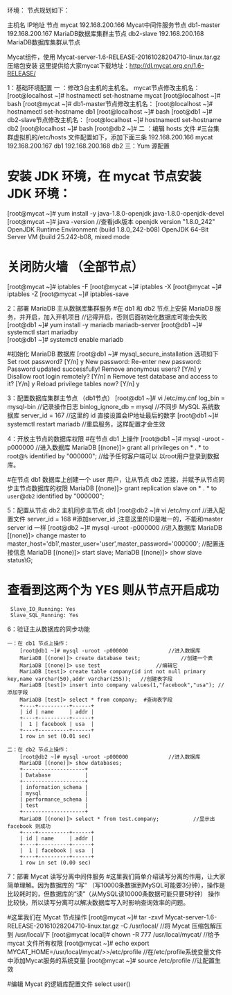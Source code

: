 环境：	节点规划如下：

主机名		IP地址			节点
mycat         192.168.200.166		Mycat中间件服务节点
db1-master    192.168.200.167		MariaDB数据库集群主节点
db2-slave     192.168.200.168		MariaDB数据库集群从节点

Mycat组件，使用 Mycat-server-1.6-RELEASE-20161028204710-linux.tar.gz 压缩包安装
这里提供给大家mycat下载地址：http://dl.mycat.org.cn/1.6-RELEASE/

1：基础环境配置
	一 ：修改3台主机的主机名。
		mycat节点修改主机名：
			[root@localhost ~]# hostnamectl set-hostname mycat
			[root@localhost ~]# bash
			[root@mycat ~]#
		db1-master节点修改主机名：
			[root@localhost ~]# hostnamectl set-hostname db1
			[root@localhost ~]# bash
			[root@db1 ~]# 
		db2-slave节点修改主机名：
			[root@localhost ~]# hostnamectl set-hostname db2
			[root@localhost ~]# bash
			[root@db2 ~]# 
	二 ：编辑 hosts 文件
		#三台集群虚拟机的/etc/hosts 文件配置如下，添加下面三条
			192.168.200.166         mycat
			192.168.200.167         db1
			192.168.200.168         db2
	三：Yum 源配置

# 安装 JDK 环境，在 mycat 节点安装 JDK 环境：
[root@mycat ~]# yum install -y java-1.8.0-openjdk java-1.8.0-openjdk-devel
[root@mycat ~]# java -version		//查看jdk版本
openjdk version "1.8.0_242"
OpenJDK Runtime Environment (build 1.8.0_242-b08)
OpenJDK 64-Bit Server VM (build 25.242-b08, mixed mode

# 关闭防火墙 （全部节点）
[root@mycat ~]# iptables -F
[root@mycat ~]# iptables -X
[root@mycat ~]# iptables -Z
[root@mycat ~]# iptables-save

2：部署 MariaDB 主从数据库集群服务
#在 db1 和 db2 节点上安装 MariaDB 服务，并开启，加入开机项目  //记得开启，否则后面初始化数据库可能会失败
[root@db1 ~]# yum install -y mariadb mariadb-server
[root@db1 ~]# systemctl start mariadby                  
[root@db1 ~]# systemctl enable mariadb

#初始化 MariaDB 数据库
[root@db1 ~]# mysql_secure_installation 
选项如下
	Set root password? [Y/n] y
	New password: 
	Re-enter new password: 
	Password updated successfully!
	Remove anonymous users? [Y/n] y
	Disallow root login remotely? [Y/n] n
	Remove test database and access to it? [Y/n] y
	Reload privilege tables now? [Y/n] y

3：配置数据库集群主节点 （db1节点）
[root@db1 ~]# vi /etc/my.cnf
	log_bin = mysql-bin		//记录操作日志
	binlog_ignore_db = mysql	//不同步 MySQL 系统数据库
	server_id = 167			//这里的 id 直接设置会IP地址最后的数字
[root@db1 ~]# systemctl restart mariadb		//重启服务，这样配置才会生效

4：开放主节点的数据库权限
#在节点 db1 上操作
[root@db1 ~]# mysql -uroot -p000000	//进入数据库
MariaDB [(none)]> grant all privileges on * . * to root@`%` identified by "000000";	//给予任何客户端可以 以root用户登录到数据库。

#在节点 db1 数据库上创建一个 user 用户，让从节点 db2 连接，并赋予从节点同步主节点数据库的权限
MariaDB [(none)]> grant replication slave on * . * to `user`@`db2` identified by "000000";

5：配置从节点 db2 主机同步主节点 db1
[root@db2 ~]# vi /etc/my.cnf		//进入配置文件
server_id = 168	#添加server_id ,注意这里的ID是唯一的，不能和master server id 一样
[root@db2 ~]# mysql -uroot -p000000	//进入数据库
MariaDB [(none)]> change master to master_host='db1',master_user='user',master_password='000000';	//配置连接信息
MariaDB [(none)]> start slave;
MariaDB [(none)]> show slave status\G;	
# 查看到这两个为 YES 则从节点开启成功
     Slave_IO_Running: Yes
     Slave_SQL_Running: Yes

6：验证主从数据库的同步功能

	一：在 db1 节点上操作：
		[root@db1 ~]# mysql -uroot -p000000				//进入数据库
		MariaDB [(none)]> create database test;				//创建一个表
		MariaDB [(none)]> use test					//编辑它
		MariaDB [test]> create table company(id int not null primary key,name varchar(50),addr varchar(255));	//创建表字段
		MariaDB [test]> insert into company values(1,"facebook","usa");	//添加字段
		MariaDB [test]> select * from company;	#查询表字段
		+----+----------+------+
		| id | name     | addr |
		+----+----------+------+
		|  1 | facebook | usa  |
		+----+----------+------+
		1 row in set (0.01 sec)	

	二：在 db2 节点上操作：
		[root@db2 ~]# mysql -uroot -p000000				//进入数据库
		MariaDB [(none)]> show databases;
		+--------------------+
		| Database           |
		+--------------------+
		| information_schema |
		| mysql              |
		| performance_schema |
		| test               |
		+--------------------+
		MariaDB [(none)]> select * from test.company;			//显示出facebook 则成功
		+----+----------+------+
		| id | name     | addr |
		+----+----------+------+
		|  1 | facebook | usa  |
		+----+----------+------+
		1 row in set (0.00 sec)

7：部署 Mycat 读写分离中间件服务
#这里我们简单介绍读写分离的作用，让大家简单理解。因为数据库的 “写” （写10000条数据到MySQL可能要3分钟），操作是比较耗时的，但数据库的“读”（从MySQL读10000条数据可能只要5秒钟）
操作比较快，所以读写分离可以解决数据库写入时影响查询效率的问题。

#这里我们在 Mycat 节点操作
[root@mycat ~]# tar -zxvf Mycat-server-1.6-RELEASE-20161028204710-linux.tar.gz -C /usr/local/		//将 Mycat 压缩包解压到 /usr/local/下
[root@mycat local]# chown -R 777 /usr/local/mycat/							//给予 mycat 文件所有权限
[root@mycat ~]# echo export MYCAT_HOME=/usr/local/mycat/>>/etc/profile					//在/etc/profile系统变量文件中添加Mycat服务的系统变量
[root@mycat ~]# source /etc/profile									//让配置生效

#编辑 Mycat 的逻辑库配置文件
<schema name="USERDB" checkSQLschema="true" sqlMaxLimit="100" dataNode="dn1">
</schema>
<dataNode name="dn1" dataHost="localhost1" database="test" />
<dataHost name="localhost1" maxCon="1000" minCon="10" balance="3" dbType="mysql" dbDriver="native" writeType="0" switchType="1"  slaveThreshold="100" >
        <heartbeat>select user()</heartbeat>
        <writeHost host="hostM1" url="192.168.200.167:3306" user="root" password="000000">
                <readHost host="hostS1" url="192.168.200.168:3306" user="root" password="000000" />
        </writeHost>
</dataHost>